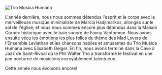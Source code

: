 
![Trio Musica Humana](/img/2025/2024/trio-musica-humana.jpg)

L'année dernière, nous nous sommes détendus l'esprit et le corps avec la merveilleuse musique minimaliste de Marcia Hadjimarkos, allongés sur le sol de l'église, et nous nous sommes encore plus détendus dans la Maison Cornec historique avec le bain sonore de Fanny Vantomme. Nous avons ensuite vécu les émotions les plus folles du thème des Mad Lovers de l'Ensemble Leviathan et les chansons habiles et amusantes du Trio Musica Humana avec Elisabeth Geiger. En fin, nous avons terminé dans la Cave à Jazz de Saint-Rivoal où le Phil Walter Trio a transformé le festival en une jam nocturne de musiciens incroyablement talentueux.

Cette année nous évoluons encore!
